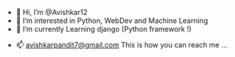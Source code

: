 - 👋 Hi, I’m @Avishkar12
- 👀 I’m interested in Python, WebDev and Machine Learning
- 🌱 I’m currently Learning django (Python framework !)
<!-- - 💞️ I’m looking to collaborate on ... -->
- 📫 avishkarpandit7@gmail.com This is how you can reach me ...


